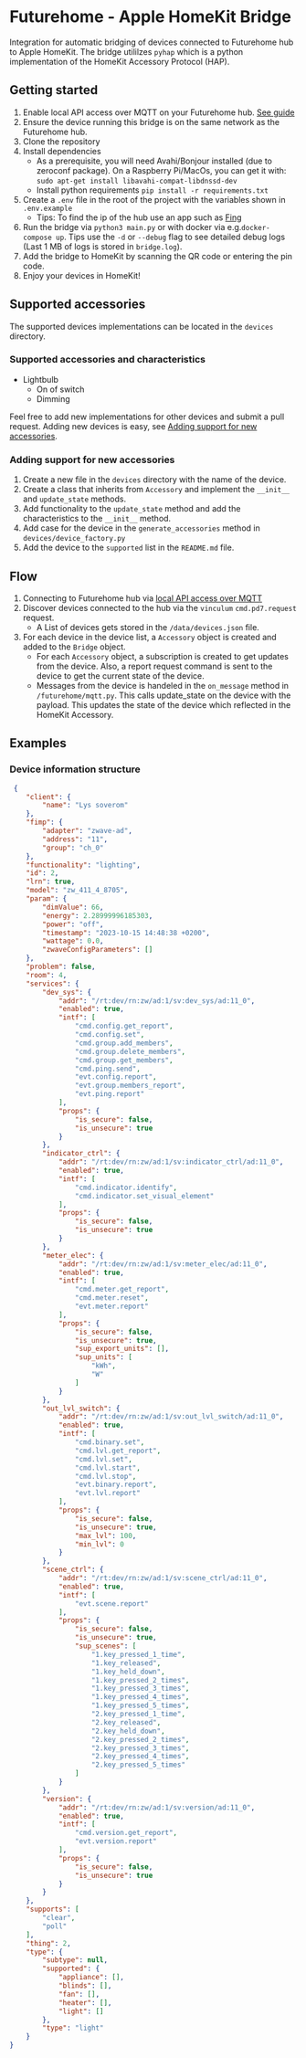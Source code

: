 # Futurehome - Apple HomeKit Bridge

Integration for automatic bridging of devices connected to Futurehome hub to Apple HomeKit. The bridge utililzes `pyhap` which is a python implementation of the HomeKit Accessory Protocol (HAP).

## Getting started
1. Enable local API access over MQTT on your Futurehome hub. [See guide](https://support.futurehome.no/hc/en-no/articles/360033256491-Local-API-access-over-MQTT-Beta-)
2. Ensure the device running this bridge is on the same network as the Futurehome hub.
2. Clone the repository
3. Install dependencies
    - As a prerequisite, you will need Avahi/Bonjour installed (due to zeroconf package). On a Raspberry Pi/MacOs, you can get it with:
    `sudo apt-get install libavahi-compat-libdnssd-dev` 
    - Install python requirements 
    `pip install -r requirements.txt`
4. Create a `.env` file in the root of the project with the variables shown in `.env.example`
    - Tips: To find the ip of the hub use an app such as [Fing](https://www.fing.com/products/fing-app)
5. Run the bridge via `python3 main.py` or with docker via e.g.`docker-compose up`. Tips use the `-d` or `--debug` flag to see detailed debug logs (Last 1 MB of logs is stored in `bridge.log`).
6. Add the bridge to HomeKit by scanning the QR code or entering the pin code.
7. Enjoy your devices in HomeKit!

## Supported accessories
The supported devices implementations can be located in the `devices` directory.

### Supported accessories and characteristics
- Lightbulb
    - On of switch
    - Dimming

Feel free to add new implementations for other devices and submit a pull request. Adding new devices is easy, see [Adding support for new accessories](#adding-support-for-new-accessories).

### Adding support for new accessories
1. Create a new file in the `devices` directory with the name of the device.
2. Create a class that inherits from `Accessory` and implement the `__init__` and `update_state` methods.
3. Add functionality to the `update_state` method and add the characteristics to the `__init__` method.
4. Add case for the device in the `generate_accessories` method in `devices/device_factory.py`
5. Add the device to the `supported` list in the `README.md` file.


## Flow
1. Connecting to Futurehome hub via [local API access over MQTT](https://support.futurehome.no/hc/en-no/articles/360033256491-Local-API-access-over-MQTT-Beta-)
2. Discover devices connected to the hub via the `vinculum` `cmd.pd7.request` request.
    -  A List of devices gets stored in the `/data/devices.json` file.
3. For each device in the device list, a `Accessory` object is created and added to the `Bridge` object.
    - For each `Accessory` object, a subscription is created to get updates from the device. Also, a report request command is sent to the device to get the current state of the device. 
    - Messages from the device is handeled in the `on_message` method in `/futurehome/mqtt.py`. This calls update_state on the device with the payload. This updates the state of the device which reflected in the HomeKit Accessory.


## Examples
### Device information structure
```json
 {
    "client": {
        "name": "Lys soverom"
    },
    "fimp": {
        "adapter": "zwave-ad",
        "address": "11",
        "group": "ch_0"
    },
    "functionality": "lighting",
    "id": 2,
    "lrn": true,
    "model": "zw_411_4_8705",
    "param": {
        "dimValue": 66,
        "energy": 2.28999996185303,
        "power": "off",
        "timestamp": "2023-10-15 14:48:38 +0200",
        "wattage": 0.0,
        "zwaveConfigParameters": []
    },
    "problem": false,
    "room": 4,
    "services": {
        "dev_sys": {
            "addr": "/rt:dev/rn:zw/ad:1/sv:dev_sys/ad:11_0",
            "enabled": true,
            "intf": [
                "cmd.config.get_report",
                "cmd.config.set",
                "cmd.group.add_members",
                "cmd.group.delete_members",
                "cmd.group.get_members",
                "cmd.ping.send",
                "evt.config.report",
                "evt.group.members_report",
                "evt.ping.report"
            ],
            "props": {
                "is_secure": false,
                "is_unsecure": true
            }
        },
        "indicator_ctrl": {
            "addr": "/rt:dev/rn:zw/ad:1/sv:indicator_ctrl/ad:11_0",
            "enabled": true,
            "intf": [
                "cmd.indicator.identify",
                "cmd.indicator.set_visual_element"
            ],
            "props": {
                "is_secure": false,
                "is_unsecure": true
            }
        },
        "meter_elec": {
            "addr": "/rt:dev/rn:zw/ad:1/sv:meter_elec/ad:11_0",
            "enabled": true,
            "intf": [
                "cmd.meter.get_report",
                "cmd.meter.reset",
                "evt.meter.report"
            ],
            "props": {
                "is_secure": false,
                "is_unsecure": true,
                "sup_export_units": [],
                "sup_units": [
                    "kWh",
                    "W"
                ]
            }
        },
        "out_lvl_switch": {
            "addr": "/rt:dev/rn:zw/ad:1/sv:out_lvl_switch/ad:11_0",
            "enabled": true,
            "intf": [
                "cmd.binary.set",
                "cmd.lvl.get_report",
                "cmd.lvl.set",
                "cmd.lvl.start",
                "cmd.lvl.stop",
                "evt.binary.report",
                "evt.lvl.report"
            ],
            "props": {
                "is_secure": false,
                "is_unsecure": true,
                "max_lvl": 100,
                "min_lvl": 0
            }
        },
        "scene_ctrl": {
            "addr": "/rt:dev/rn:zw/ad:1/sv:scene_ctrl/ad:11_0",
            "enabled": true,
            "intf": [
                "evt.scene.report"
            ],
            "props": {
                "is_secure": false,
                "is_unsecure": true,
                "sup_scenes": [
                    "1.key_pressed_1_time",
                    "1.key_released",
                    "1.key_held_down",
                    "1.key_pressed_2_times",
                    "1.key_pressed_3_times",
                    "1.key_pressed_4_times",
                    "1.key_pressed_5_times",
                    "2.key_pressed_1_time",
                    "2.key_released",
                    "2.key_held_down",
                    "2.key_pressed_2_times",
                    "2.key_pressed_3_times",
                    "2.key_pressed_4_times",
                    "2.key_pressed_5_times"
                ]
            }
        },
        "version": {
            "addr": "/rt:dev/rn:zw/ad:1/sv:version/ad:11_0",
            "enabled": true,
            "intf": [
                "cmd.version.get_report",
                "evt.version.report"
            ],
            "props": {
                "is_secure": false,
                "is_unsecure": true
            }
        }
    },
    "supports": [
        "clear",
        "poll"
    ],
    "thing": 2,
    "type": {
        "subtype": null,
        "supported": {
            "appliance": [],
            "blinds": [],
            "fan": [],
            "heater": [],
            "light": []
        },
        "type": "light"
    }
}
```
